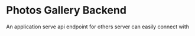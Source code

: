 # Photos Gallery Backend 
An application serve api endpoint for others server can easily connect with

